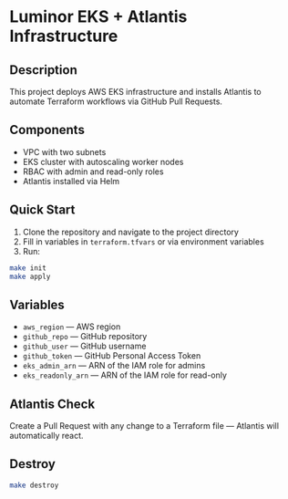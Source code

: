 # Luminor EKS + Atlantis Infrastructure

## Description

This project deploys AWS EKS infrastructure and installs Atlantis to automate Terraform workflows via GitHub Pull Requests.

## Components
- VPC with two subnets
- EKS cluster with autoscaling worker nodes
- RBAC with admin and read-only roles
- Atlantis installed via Helm

## Quick Start

1. Clone the repository and navigate to the project directory
2. Fill in variables in `terraform.tfvars` or via environment variables
3. Run:

```sh
make init
make apply
```

## Variables
- `aws_region` — AWS region
- `github_repo` — GitHub repository
- `github_user` — GitHub username
- `github_token` — GitHub Personal Access Token
- `eks_admin_arn` — ARN of the IAM role for admins
- `eks_readonly_arn` — ARN of the IAM role for read-only

## Atlantis Check
Create a Pull Request with any change to a Terraform file — Atlantis will automatically react.

## Destroy
```sh
make destroy
``` 